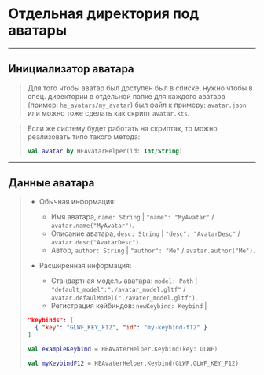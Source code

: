 # Отдельная директория под аватары

---

## Инициализатор аватара

> Для того чтобы аватар был доступен был в списке, нужно чтобы в спец. директории в
отдельной папке для каждого аватара (пример: `he_avatars/my_avatar`) был файл к примеру:
`avatar.json` или можно тоже сделать как скрипт `avatar.kts`.

> Если же систему будет работать на скриптах, то можно реализовать типо такого метода:
> ```kts
> val avatar by HEAvatarHelper(id: Int/String)
> ```

---

## Данные аватара

> - Обычная информация:
>   - Имя аватара, `name: String` | `"name": "MyAvatar"` / `avatar.name("MyAvatar")`.
>   - Описание аватара, `desc: String` | `"desc": "AvatarDesc"` / `avatar.desc("AvatarDesc")`.
>   - Автор, `author: String` | `"author": "Me"` / `avatar.author("Me")`.
> 
> - Расширенная информация:
>   - Стандартная модель аватара: `model: Path` | `"default_model":"./avatar_model.gltf"` /
`avatar.defaulModel("./avater_model.gltf")`.
>   - Регистрация кейбиндов: `newKeybind: Keybind` |
> ```json
> "keybinds": [
>   { "key": "GLWF_KEY_F12", "id": "my-keybind-f12" }
> ]
> ```
> ```kts
> val exampleKeybind = HEAvaterHelper.Keybind(key: GLWF)
> 
> val myKeybindF12 = HEAvaterHelper.Keybind(GLWF.GLWF_KEY_F12)
> ```